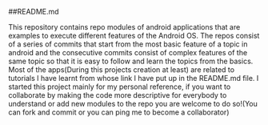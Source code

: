 ##README.md

This repository contains repo modules of android applications that are examples to execute different features of the Android OS. The repos consist of a series of commits that start from the most basic feature of a topic in android and the consecutive commits consist of complex features of the same topic so that it is easy to follow and learn the topics from the basics. Most of the apps(During this projects creation at least) are related to tutorials I have learnt from whose link I have put up in the README.md file. I started this project mainly for my personal reference, if you want to collaborate by making the code more descriptive for everybody to understand or add new modules to the repo you are welcome to do so!(You can fork and commit or you can ping me to become a collaborator)